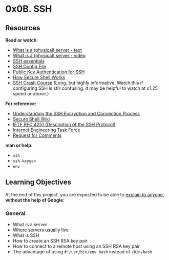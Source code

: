 <h1 class="gap">0x0B. SSH</h1>

<h2>Resources</h2>

<p><strong>Read or watch</strong>:</p>

<ul>
<li><a href="https://en.wikipedia.org/wiki/Server_%28computing%29#Hardware_requirement" title="What is a (physical) server - text" target="_blank">What is a (physical) server - text</a> </li>
<li><a href="https://www.youtube.com/watch?v=B1ANfsDyjeA" title="What is a (physical) server - video" target="_blank">What is a (physical) server - video</a> </li>
<li><a href="https://www.digitalocean.com/community/tutorials/ssh-essentials-working-with-ssh-servers-clients-and-keys" title="SSH essentials" target="_blank">SSH essentials</a> </li>
<li><a href="https://www.ssh.com/academy/ssh/config" title="SSH Config File" target="_blank">SSH Config File</a></li>
<li><a href="https://www.ssh.com/academy/ssh/public-key-authentication" title="Public Key Authentication for SSH" target="_blank">Public Key Authentication for SSH</a></li>
<li><a href="https://www.youtube.com/watch?v=ORcvSkgdA58" title="How Secure Shell Works" target="_blank">How Secure Shell Works</a></li>
<li><a href="https://www.youtube.com/watch?v=hQWRp-FdTpc" title="SSH Crash Course" target="_blank">SSH Crash Course</a> (Long, but highly informative. Watch this if configuring SSH is still confusing. It may be helpful to watch at x1.25 speed or above.)</li>
</ul>

<p><strong>For reference:</strong></p>

<ul>
<li> <a href="https://www.digitalocean.com/community/tutorials/understanding-the-ssh-encryption-and-connection-process" title="Understanding the SSH Encryption and Connection Process" target="_blank">Understanding the SSH Encryption and Connection Process</a></li>
<li><a href="https://en.wikipedia.org/wiki/Secure_Shell" title="Secure Shell Wiki" target="_blank">Secure Shell Wiki</a></li>
<li><a href="https://www.ietf.org/rfc/rfc4251.txt" title="IETF RFC 4251 (Description of the SSH Protocol)" target="_blank">IETF RFC 4251 (Description of the SSH Protocol)</a></li>
<li><a href="https://en.wikipedia.org/wiki/Internet_Engineering_Task_Force" title="Internet Engineering Task Force" target="_blank">Internet Engineering Task Force</a></li>
<li><a href="https://en.wikipedia.org/wiki/Request_for_Comments" title="Request for Comments" target="_blank">Request for Comments</a></li>
</ul>

<p><strong>man or help</strong>:</p>

<ul>
<li><code>ssh</code></li>
<li><code>ssh-keygen</code></li>
<li><code>env</code></li>
</ul>

<h2>Learning Objectives</h2>

<p>At the end of this project, you are expected to be able to <a href="/rltoken/kSsEz3TOFnxP9C6paL8FfQ" title="explain to anyone" target="_blank">explain to anyone</a>, <strong>without the help of Google</strong>:</p>

<h3>General</h3>

<ul>
<li>What is a server</li>
<li>Where servers usually live</li>
<li>What is SSH</li>
<li>How to create an SSH RSA key pair</li>
<li>How to connect to a remote host using an SSH RSA key pair</li>
<li>The advantage of using  <code>#!/usr/bin/env bash</code> instead of <code>/bin/bash</code> </li>
</ul>

